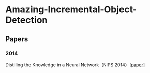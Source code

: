 # Amazing-Incremental-Object-Detection
## Papers
### 2014
Distilling the Knowledge in a Neural Network（NIPS 2014）[[paper]](https://arxiv.org/abs/1503.02531)

